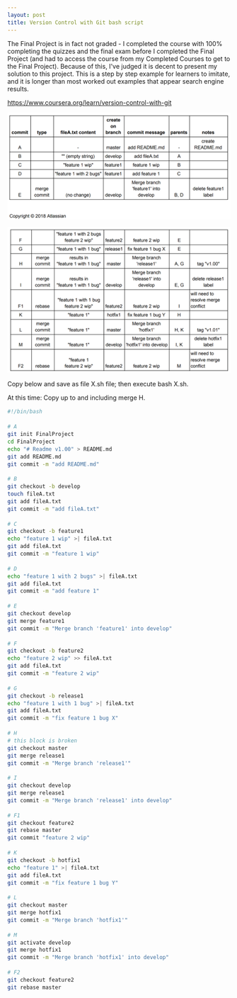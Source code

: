 ```yaml
---
layout: post
title: Version Control with Git bash script
---
```


The Final Project is in fact not graded - I completed the course with 100% completing the quizzes and the final exam before I completed
the Final Project (and had to access the course from my Completed Courses to get to the Final Project).
Because of this, I've judged it is decent to present my solution to this project. This is a step by step example for learners to imitate, and it is longer than most worked out examples that appear search engine results.

<https://www.coursera.org/learn/version-control-with-git>

[![FP1](/assets/images/screenshots/FP1.png)](https://www.coursera.org/learn/version-control-with-git)

![FP2](/assets/images/screenshots/FP2.png)

Copy below and save as file X.sh file; then execute bash X.sh.

At this time: Copy up to and including merge H.

<!-- {% include codeHeader.html %} -->

```bash
#!/bin/bash

# A
git init FinalProject
cd FinalProject
echo "# Readme v1.00" > README.md
git add README.md
git commit -m "add README.md"

# B
git checkout -b develop
touch fileA.txt
git add fileA.txt
git commit -m "add fileA.txt"

# C
git checkout -b feature1
echo "feature 1 wip" >| fileA.txt
git add fileA.txt
git commit -m "feature 1 wip"

# D
echo "feature 1 with 2 bugs" >| fileA.txt
git add fileA.txt
git commit -m "add feature 1"

# E
git checkout develop
git merge feature1
git commit -m "Merge branch 'feature1' into develop"

# F
git checkout -b feature2
echo "feature 2 wip" >> fileA.txt
git add fileA.txt
git commit -m "feature 2 wip"

# G
git checkout -b release1
echo "feature 1 with 1 bug" >| fileA.txt
git add fileA.txt
git commit -m "fix feature 1 bug X"

# H
# this block is broken
git checkout master
git merge release1
git commit -m "Merge branch 'release1'"

# I
git checkout develop
git merge release1
git commit -m "Merge branch 'release1' into develop"

# F1
git checkout feature2
git rebase master
git commit "feature 2 wip"

# K
git checkout -b hotfix1
echo "feature 1" >| fileA.txt
git add fileA.txt
git commit -m "fix feature 1 bug Y"

# L
git checkout master
git merge hotfix1
git commit -m "Merge branch 'hotfix1'"

# M
git activate develop
git merge hotfix1
git commit -m "Merge branch 'hotfix1' into develop"

# F2
git checkout feature2
git rebase master
```